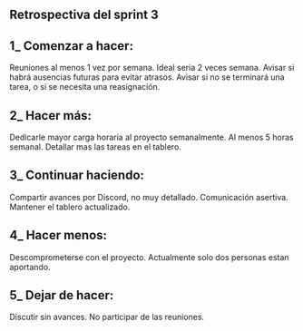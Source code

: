 ## Retrospectiva del sprint 3

## 1_ Comenzar a hacer:

Reuniones al menos 1 vez por semana. Ideal seria 2 veces semana. 
Avisar si habrá ausencias futuras para evitar atrasos. 
Avisar si no se terminará una tarea, o si se necesita una reasignación. 


## 2_ Hacer más: 

Dedicarle mayor carga horaria al proyecto semanalmente. Al menos 5 horas semanal.
Detallar mas las tareas en el tablero.

## 3_ Continuar haciendo:
Compartir avances por Discord, no muy detallado.
Comunicación asertiva. 
Mantener el tablero actualizado. 

## 4_ Hacer menos:

Descomprometerse con el proyecto. Actualmente solo dos personas estan aportando.

## 5_ Dejar de hacer:

Discutir sin avances. 
No participar de las reuniones.